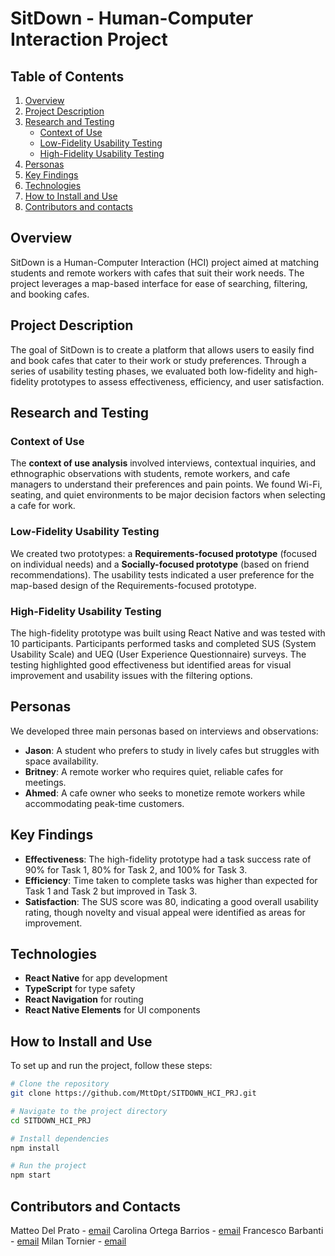 # SitDown - Human-Computer Interaction Project

## Table of Contents
1. [Overview](#overview)
2. [Project Description](#project-description)
3. [Research and Testing](#research-and-testing)
   - [Context of Use](#context-of-use)
   - [Low-Fidelity Usability Testing](#low-fidelity-usability-testing)
   - [High-Fidelity Usability Testing](#high-fidelity-usability-testing)
4. [Personas](#personas)
5. [Key Findings](#key-findings)
6. [Technologies](#technologies)
7. [How to Install and Use](#how-to-install-and-use)
8. [Contributors and contacts](#contributors-and-contacts)

## Overview

SitDown is a Human-Computer Interaction (HCI) project aimed at matching students and remote workers with cafes that suit their work needs. The project leverages a map-based interface for ease of searching, filtering, and booking cafes.

## Project Description

The goal of SitDown is to create a platform that allows users to easily find and book cafes that cater to their work or study preferences. Through a series of usability testing phases, we evaluated both low-fidelity and high-fidelity prototypes to assess effectiveness, efficiency, and user satisfaction.

## Research and Testing

### Context of Use
The **context of use analysis** involved interviews, contextual inquiries, and ethnographic observations with students, remote workers, and cafe managers to understand their preferences and pain points. We found Wi-Fi, seating, and quiet environments to be major decision factors when selecting a cafe for work.

### Low-Fidelity Usability Testing
We created two prototypes: a **Requirements-focused prototype** (focused on individual needs) and a **Socially-focused prototype** (based on friend recommendations). The usability tests indicated a user preference for the map-based design of the Requirements-focused prototype.

### High-Fidelity Usability Testing
The high-fidelity prototype was built using React Native and was tested with 10 participants. Participants performed tasks and completed SUS (System Usability Scale) and UEQ (User Experience Questionnaire) surveys. The testing highlighted good effectiveness but identified areas for visual improvement and usability issues with the filtering options.

## Personas

We developed three main personas based on interviews and observations:

- **Jason**: A student who prefers to study in lively cafes but struggles with space availability.
- **Britney**: A remote worker who requires quiet, reliable cafes for meetings.
- **Ahmed**: A cafe owner who seeks to monetize remote workers while accommodating peak-time customers.

## Key Findings

- **Effectiveness**: The high-fidelity prototype had a task success rate of 90% for Task 1, 80% for Task 2, and 100% for Task 3.
- **Efficiency**: Time taken to complete tasks was higher than expected for Task 1 and Task 2 but improved in Task 3.
- **Satisfaction**: The SUS score was 80, indicating a good overall usability rating, though novelty and visual appeal were identified as areas for improvement.

## Technologies

- **React Native** for app development
- **TypeScript** for type safety
- **React Navigation** for routing
- **React Native Elements** for UI components

## How to Install and Use

To set up and run the project, follow these steps:

```bash
# Clone the repository
git clone https://github.com/MttDpt/SITDOWN_HCI_PRJ.git

# Navigate to the project directory
cd SITDOWN_HCI_PRJ

# Install dependencies
npm install

# Run the project
npm start
```

## Contributors and Contacts 

Matteo Del Prato - [email](mailto:m.matteodelprato@gmail.com)
Carolina Ortega Barrios - [email](mailto:caroortegaab@gmail.com)
Francesco Barbanti - [email](mailto:franbarbanti@gmail.com)
Milan Tornier - [email](mailto:milantornier0@gmail.com)
